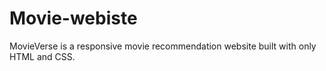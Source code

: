 # Movie-webiste
MovieVerse is a responsive movie recommendation website built with only HTML and CSS.
